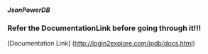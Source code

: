 ##### JsonPowerDB

### Refer the DocumentationLink before going through it!!!
[Documentation Link] (http://login2explore.com/jpdb/docs.html)

